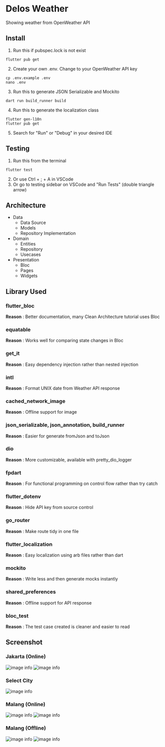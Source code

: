 # Delos Weather

Showing weather from OpenWeather API

## Install
1. Run this if pubspec.lock is not exist
```
flutter pub get
```
2. Create your own .env. Change to your OpenWeather API key
```
cp .env.example .env
nano .env
```
3. Run this to generate JSON Serializable and Mockito
```
dart run build_runner build
```
4. Run this to generate the localization class
```
flutter gen-l10n
flutter pub get
```
5. Search for "Run" or "Debug" in your desired IDE 

## Testing
1. Run this from the terminal
```
flutter test
```
2. Or use Ctrl + ; + A in VSCode
3. Or go to testing sidebar on VSCode and "Run Tests" (double triangle arrow)

## Architecture
- Data
    - Data Source
    - Models
    - Repository Implementation
- Domain
    - Entities
    - Repository
    - Usecases
- Presentation
    - Bloc
    - Pages
    - Widgets

## Library Used
### flutter_bloc
**Reason** : Better documentation, many Clean Architecture tutorial uses Bloc

### equatable
**Reason** : Works well for comparing state changes in Bloc

### get_it
**Reason** : Easy dependency injection rather than nested injection

### intl
**Reason** : Format UNIX date from Weather API response

### cached_network_image
**Reason** : Offline support for image

### json_serializable, json_annotation, build_runner
**Reason** : Easier for generate fromJson and toJson

### dio
**Reason** : More customizable, available with pretty_dio_logger

### fpdart
**Reason** : For functional programming on control flow rather than try catch

### flutter_dotenv
**Reason** : Hide API key from source control

### go_router
**Reason** : Make route tidy in one file

### flutter_localization
**Reason** : Easy localization using arb files rather than dart

### mockito
**Reason** : Write less and then generate mocks instantly

### shared_preferences
**Reason** : Offline support for API response

### bloc_test
**Reason** : The test case created is cleaner and easier to read

## Screenshot
### Jakarta (Online)
![image info](./screenshot/1-list-jkt-on.jpg)
![image info](./screenshot/2-detail-jkt-on.jpg)
### Select City
![image info](./screenshot/3-city.jpg)
### Malang (Online)
![image info](./screenshot/4-list-mlg-on.jpg)
![image info](./screenshot/5-detail-mlg-on.jpg)
### Malang (Offline)
![image info](./screenshot/6-list-mlg-off.jpg)
![image info](./screenshot/7-detail-mlg-off.jpg)
